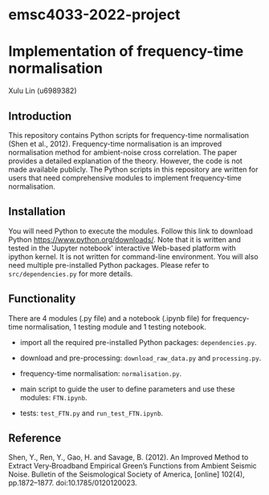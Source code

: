 # emsc4033-2022-project

# Implementation of frequency-time normalisation
Xulu Lin (u6989382)

## Introduction
This repository contains Python scripts for frequency-time normalisation (Shen et al., 2012). Frequency-time normalisation is an improved normalisation method for ambient-noise cross correlation. The paper provides a detailed explanation of the theory. However, the code is not made available publicly. The Python scripts in this repository are written for users that need comprehensive modules to implement frequency-time normalisation. 

## Installation
You will need Python to execute the modules. Follow this link to download Python https://www.python.org/downloads/. Note that it is written and tested in the 'Jupyter notebook' interactive Web-based platform with ipython kernel. It is not written for command-line environment. You will also need multiple pre-installed Python packages. Please refer to `src/dependencies.py` for more details. 

## Functionality 
There are 4 modules (.py file) and a notebook (.ipynb file) for frequency-time normalisation, 1 testing module and 1 testing notebook. 

- import all the required pre-installed Python packages: `dependencies.py`.

- download and pre-processing: `download_raw_data.py` and `processing.py`. 

- frequency-time normalisation: `normalisation.py`. 

- main script to guide the user to define parameters and use these modules: `FTN.ipynb`. 

- tests: `test_FTN.py` and `run_test_FTN.ipynb`. 


## Reference 
Shen, Y., Ren, Y., Gao, H. and Savage, B. (2012). An Improved Method to Extract Very‐Broadband Empirical Green’s Functions from Ambient Seismic Noise. Bulletin of the Seismological Society of America, [online] 102(4), pp.1872–1877. doi:10.1785/0120120023.


